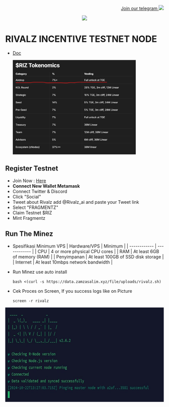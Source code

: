 <p style="font-size:14px" align="right">
<a href="https://t.me/airdropasc" target="_blank">Join our telegram <img src="https://user-images.githubusercontent.com/50621007/183283867-56b4d69f-bc6e-4939-b00a-72aa019d1aea.png" width="30"/></a>
</p>

<p align="center">
  <img height="300" height="auto" src="https://user-images.githubusercontent.com/109174478/209359981-dc19b4bf-854d-4a2a-b803-2547a7fa43f2.jpg">
</p>

# RIVALZ INCENTIVE TESTNET NODE
- [Doc](https://docs.rivalz.ai/usdriz/usdriz-tokenomics)
  <p align="left">
  <img height="300" height="auto" src="https://github.com/zamzasalim/rivalz-node/blob/main/xx.png">
</p>

## Register Testnet
- Join Now : [Here](https://rivalz.ai?r=meliasiih)
- **Connect New Wallet Metamask**
- Connect Twitter & Discord
- Click "Social"
- Tweet about Rivalz add @Rivalz_ai and paste your Tweet link
- Select "FRAGMENTZ"
- Claim Testnet $RIZ
- Mint Fragmentz
## Run The Minez
- Spesifikasi Minimum VPS
  |  Hardware/VPS |  Minimum |
  | ------------ | ------------ |
  | CPU  | 4 or more physical CPU cores  |
  | RAM | At least 6GB of memory (RAM) |
  | Penyimpanan  | At least 100GB of SSD disk storage |
  | Internet | At least 10mbps network bandwidth |

- Run Minez use auto install
  ```
  bash <(curl -s https://data.zamzasalim.xyz/file/uploads/rivalz.sh)
  ```
- Cek Proces on Screen, If you success logs like on Picture
  ```
  screen -r rivalz
  ```
 <p align="center">
  <img height="300" height="auto" src="https://github.com/zamzasalim/rivalz-node/blob/main/photo_2024-10-22_20-38-12.jpg">
</p>
